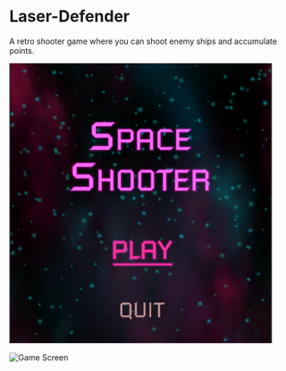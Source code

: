 # Laser-Defender
 A retro shooter game where you can shoot enemy ships and accumulate points.

![Start Menu](https://raw.githubusercontent.com/SymPiracha/Laser-Shooter/master/Laser%20Defender/Screenshot_1.png)

![Game Screen](/LaserDefender/Screenshot_2.png)
